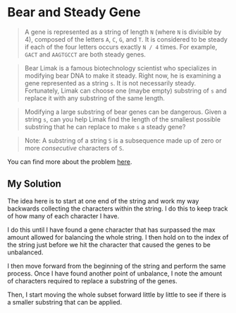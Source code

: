 # Bear and Steady Gene

> A gene is represented as a string of length `N` (where `N` is divisible by 4), composed of the letters `A`, `C`, `G`, and `T`. It is considered to be steady if each of the four letters occurs exactly `N / 4` times. For example, `GACT` and `AAGTGCCT` are both steady genes.

> Bear Limak is a famous biotechnology scientist who specializes in modifying bear DNA to make it steady. Right now, he is examining a gene represented as a string `s`. It is not necessarily steady. Fortunately, Limak can choose one (maybe empty) substring of `s` and replace it with any substring of the same length.

> Modifying a large substring of bear genes can be dangerous. Given a string `s`, can you help Limak find the length of the smallest possible substring that he can replace to make `s` a steady gene?

> Note: A substring of a string `S` is a subsequence made up of zero or more _consecutive_ characters of `S`.

You can find more about the problem [here](https://www.hackerrank.com/challenges/bear-and-steady-gene).

## My Solution

The idea here is to start at one end of the string and work my way backwards collecting the characters within the string. I do this to keep track of how many of each character I have.

I do this until I have found a gene character that has surpassed the max amount allowed for balancing the whole string. I then hold on to the index of the string just before we hit the character that caused the genes to be unbalanced.

I then move forward from the beginning of the string and perform the same process. Once I have found another point of unbalance, I note the amount of characters required to replace a substring of the genes.

Then, I start moving the whole subset forward little by little to see if there is a smaller substring that can be applied.